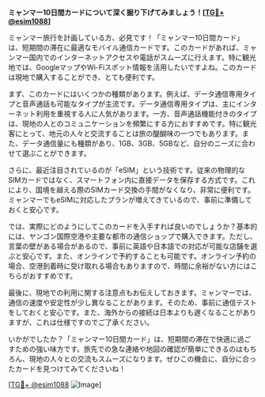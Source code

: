 **ミャンマー10日間カードについて深く掘り下げてみましょう！[[TG💪+ @esim1088](https://t.me/s/esim1088)]**

ミャンマー旅行を計画している方、必見です！「ミャンマー10日間カード」は、短期間の滞在に最適なモバイル通信カードです。このカードがあれば、ミャンマー国内でのインターネットアクセスや電話がスムーズに行えます。特に観光地では、GoogleマップやWi-Fiスポット情報を活用したいですよね。このカードは現地で購入することができ、とても便利です。

まず、このカードにはいくつかの種類があります。例えば、データ通信専用タイプと音声通話も可能なタイプが主流です。データ通信専用タイプは、主にインターネット利用を重視する人に人気があります。一方、音声通話機能付きのタイプは、現地の人とのコミュニケーションを頻繁にする方におすすめです。特に観光客にとって、地元の人々と交流することは旅の醍醐味の一つでもあります。また、データ通信量にも種類があり、1GB、3GB、5GBなど、自分のニーズに合わせて選ぶことができます。

さらに、最近注目されているのが「eSIM」という技術です。従来の物理的なSIMカードではなく、スマートフォン内に直接データを保存する方式です。これにより、国境を越える際のSIMカード交換の手間がなくなり、非常に便利です。ミャンマーでもeSIMに対応したプランが増えてきているので、事前に準備しておくと安心です。

では、実際にどのようにしてこのカードを入手すれば良いのでしょうか？基本的には、ヤンゴン国際空港や主要な都市の通信ショップで購入できます。ただし、言葉の壁がある場合があるので、事前に英語や日本語での対応が可能な店舗を選ぶと安心です。また、オンラインで予約することも可能です。オンライン予約の場合、空港到着時に受け取れる場合もありますので、時間に余裕がない方にはこちらがおすすめです。

最後に、現地での利用に関する注意点もお伝えしておきます。ミャンマーでは、通信の速度や安定性が少し異なることがあります。そのため、事前に通信テストをしておくと安心です。また、海外からの接続は日本よりも遅くなることがありますが、これは仕様ですのでご了承ください。

いかがでしたか？「ミャンマー10日間カード」は、短期間の滞在で快適に過ごすための強い味方です。旅先での急な連絡や地図の確認が簡単にできるのはもちろん、現地の人々との交流もスムーズになります。ぜひこの機会に、自分に合ったカードを見つけてみてくださいね！

[[TG💪+ @esim1088](https://t.me/s/esim1088) ![Image](https://i.postimg.cc/Y0z9fWf4/image.png)]